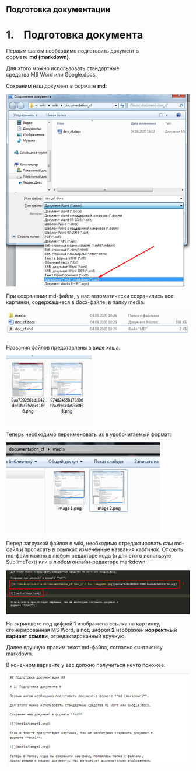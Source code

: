## Подготовка документации

# 1.    Подготовка документа

Первым шагом необходимо подготовить документ в формате **md (markdown)**.

Для этого можно использовать стандартные средства MS Word или Google.docs.

Сохраним наш документ в формате **md**:

![](media/image1.png)

При сохранении md-файла, у нас автоматически сохранились все картинки,
содержащиеся в docx-файле, в папку media.

![](media/image2.png)

Названия файлов представлены в виде хэша:

![](media/image3.png)

Теперь необходимо переименовать их в удобочитаемый формат:

![](media/image4.png)

Перед загрузкой файлов в wiki, необходимо отредактировать сам md-файл и
прописать в ссылках измененные названия картинок. Открыть md-файл можно в любом
редакторе кода (я для этого использую SublimeText) или в любом онлайн-редакторе
markdown.

![](media/image5.png)

На скриншоте под цифрой 1 изображена ссылка на картинку, сгенерированная MS
Word, а под цифрой **2** изображен **корректный вариант ссылки**,
отредактированный вручную.

Далее вручную правим текст md-файла, согласно синтаксису markdown.

В конечном варианте у вас должно получиться нечто похожее:

![](media/image6.png)
